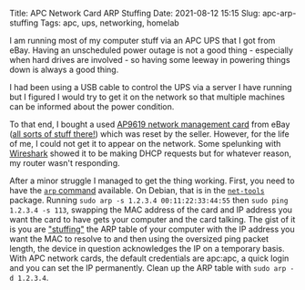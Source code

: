 Title: APC Network Card ARP Stuffing
Date: 2021-08-12 15:15
Slug: apc-arp-stuffing
Tags: apc, ups, networking, homelab

I am running most of my computer stuff via an APC UPS that I got from eBay. Having an unscheduled power outage is not a good thing - especially when hard drives are involved - so having some leeway in powering things down is always a good thing.

I had been using a USB cable to control the UPS via a server I have running but I figured I would try to get it on the network so that multiple machines can be informed about the power condition.

To that end, I bought a used [AP9619 network management card](https://www.apc.com/shop/us/en/products/UPS-Network-Management-Card-w-Environmental-Monitoring/P-AP9619) from eBay ([all sorts of stuff there!](https://www.youtube.com/watch?v=nUKgeAKTaXM)) which was reset by the seller. However, for the life of me, I could not get it to appear on the network. Some spelunking with [Wireshark](https://www.wireshark.org/) showed it to be making DHCP requests but for whatever reason, my router wasn't responding.

After a minor struggle I managed to get the thing working. First, you need to have the [`arp` command](https://www.man7.org/linux/man-pages/man8/arp.8.html) available. On Debian, that is in the [`net-tools`](https://packages.debian.org/bullseye/net-tools) package. Running `sudo arp -s 1.2.3.4 00:11:22:33:44:55` then `sudo ping 1.2.3.4 -s 113`, swapping the MAC address of the card and IP address you want the card to have gets your computer and the card talking. The gist of it is you are ["stuffing"](https://en.wikipedia.org/wiki/Address_Resolution_Protocol#ARP_stuffing) the ARP table of your computer with the IP address you want the MAC to resolve to and then using the oversized ping packet length, the device in question acknowledges the IP on a temporary basis. With APC network cards, the default credentials are apc:apc, a quick login and you can set the IP permanently. Clean up the ARP table with `sudo arp -d 1.2.3.4`.
